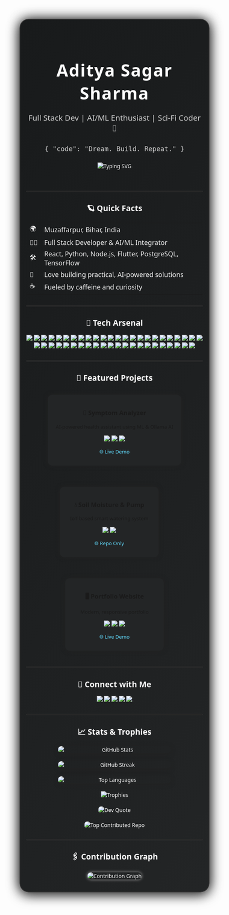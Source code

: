 <!-- 🚀✨ S C I - F I   D E V   P R O F I L E ✨🚀 -->
<div align="center" style="background: linear-gradient(120deg, #181a1b 0%, #232526 100%); border-radius: 24px; box-shadow: 0 0 32px #222, 0 8px 32px #0008; padding: 2.5rem 1rem 2rem 1rem; margin-bottom: 2rem; color: #fff; font-family: 'Orbitron', 'Segoe UI', 'Arial', sans-serif; border: 2px solid #333;">

  <h1 style="font-size:2.8rem; letter-spacing:2px; margin-bottom:0.2em;">Aditya Sagar Sharma</h1>
  <p style="font-size:1.3rem; color:#ccc; margin-bottom:1.5em;">Full Stack Dev | AI/ML Enthusiast | Sci-Fi Coder 🚀</p>
  <pre style="color:#ccc; font-size:1.1rem; margin-bottom:1.5em; background:transparent; border:none;">{ "code": "Dream. Build. Repeat." }</pre>

  <img src="https://readme-typing-svg.demolab.com?font=Orbitron&size=28&duration=3000&pause=800&color=FFFFFF&center=true&vCenter=true&width=500&lines=Building+AI-powered+solutions;Turning+wild+ideas+into+code;Always+learning+something+new!" alt="Typing SVG" style="margin-bottom:2em;"/>

  <hr style="border:1px solid #333; margin:2em 0;">

  <h2 style="color:#fff;">🪐 Quick Facts</h2>
  <table align="center" style="margin:auto; font-size:1.1rem; color:#eee;">
    <tr>
      <td>🌍</td><td>Muzaffarpur, Bihar, India</td>
    </tr>
    <tr>
      <td>🧑‍💻</td><td>Full Stack Developer & AI/ML Integrator</td>
    </tr>
    <tr>
      <td>🛠️</td><td>React, Python, Node.js, Flutter, PostgreSQL, TensorFlow</td>
    </tr>
    <tr>
      <td>🚀</td><td>Love building practical, AI-powered solutions</td>
    </tr>
    <tr>
      <td>☕</td><td>Fueled by caffeine and curiosity</td>
    </tr>
  </table>

  <hr style="border:1px solid #333; margin:2em 0;">

  <h2 style="color:#fff;">🧰 Tech Arsenal</h2>
  <p>
    <img src="https://img.shields.io/badge/C-00599C?style=for-the-badge&logo=c&logoColor=white"/>
    <img src="https://img.shields.io/badge/C++-00599C?style=for-the-badge&logo=c%2B%2B&logoColor=white"/>
    <img src="https://img.shields.io/badge/CSS3-1572B6?style=for-the-badge&logo=css3&logoColor=white"/>
    <img src="https://img.shields.io/badge/Go-00ADD8?style=for-the-badge&logo=go&logoColor=white"/>
    <img src="https://img.shields.io/badge/HTML5-E34F26?style=for-the-badge&logo=html5&logoColor=white"/>
    <img src="https://img.shields.io/badge/Java-ED8B00?style=for-the-badge&logo=openjdk&logoColor=white"/>
    <img src="https://img.shields.io/badge/JavaScript-F7DF1E?style=for-the-badge&logo=javascript&logoColor=black"/>
    <img src="https://img.shields.io/badge/Objective--C-3A95E3?style=for-the-badge&logo=apple&logoColor=white"/>
    <img src="https://img.shields.io/badge/PowerShell-5391FE?style=for-the-badge&logo=powershell&logoColor=white"/>
    <img src="https://img.shields.io/badge/Python-3776AB?style=for-the-badge&logo=python&logoColor=white"/>
    <img src="https://img.shields.io/badge/Firebase-039BE5?style=for-the-badge&logo=firebase&logoColor=white"/>
    <img src="https://img.shields.io/badge/Google%20Cloud-4285F4?style=for-the-badge&logo=google-cloud&logoColor=white"/>
    <img src="https://img.shields.io/badge/Heroku-430098?style=for-the-badge&logo=heroku&logoColor=white"/>
    <img src="https://img.shields.io/badge/Vercel-000000?style=for-the-badge&logo=vercel&logoColor=white"/>
    <img src="https://img.shields.io/badge/.Net-5C2D91?style=for-the-badge&logo=.net&logoColor=white"/>
    <img src="https://img.shields.io/badge/Anaconda-44A833?style=for-the-badge&logo=anaconda&logoColor=white"/>
    <img src="https://img.shields.io/badge/Bootstrap-8511FA?style=for-the-badge&logo=bootstrap&logoColor=white"/>
    <img src="https://img.shields.io/badge/Chart.js-F5788D?style=for-the-badge&logo=chart.js&logoColor=white"/>
    <img src="https://img.shields.io/badge/Deno%20JS-000000?style=for-the-badge&logo=deno&logoColor=white"/>
    <img src="https://img.shields.io/badge/Django-092E20?style=for-the-badge&logo=django&logoColor=white"/>
    <img src="https://img.shields.io/badge/Express.js-404d59?style=for-the-badge&logo=express&logoColor=61DAFB"/>
    <img src="https://img.shields.io/badge/Flask-000000?style=for-the-badge&logo=flask&logoColor=white"/>
    <img src="https://img.shields.io/badge/JWT-black?style=for-the-badge&logo=JSON%20web%20tokens&logoColor=white"/>
    <img src="https://img.shields.io/badge/NPM-CB3837?style=for-the-badge&logo=npm&logoColor=white"/>
    <img src="https://img.shields.io/badge/NestJS-E0234E?style=for-the-badge&logo=nestjs&logoColor=white"/>
    <img src="https://img.shields.io/badge/Next%20JS-000000?style=for-the-badge&logo=next.js&logoColor=white"/>
    <img src="https://img.shields.io/badge/NodeJS-6DA55F?style=for-the-badge&logo=node.js&logoColor=white"/>
    <img src="https://img.shields.io/badge/Nodemon-233330?style=for-the-badge&logo=nodemon&logoColor=BBDEAD"/>
    <img src="https://img.shields.io/badge/OpenCV-white?style=for-the-badge&logo=opencv&logoColor=white"/>
    <img src="https://img.shields.io/badge/React-20232a?style=for-the-badge&logo=react&logoColor=61DAFB"/>
    <img src="https://img.shields.io/badge/React%20Native-20232a?style=for-the-badge&logo=react&logoColor=61DAFB"/>
    <img src="https://img.shields.io/badge/React%20Query-FF4154?style=for-the-badge&logo=react-query&logoColor=white"/>
    <img src="https://img.shields.io/badge/React%20Hook%20Form-EC5990?style=for-the-badge&logo=reacthookform&logoColor=white"/>
    <img src="https://img.shields.io/badge/TailwindCSS-38B2AC?style=for-the-badge&logo=tailwind-css&logoColor=white"/>
    <img src="https://img.shields.io/badge/MySQL-4479A1?style=for-the-badge&logo=mysql&logoColor=white"/>
    <img src="https://img.shields.io/badge/MongoDB-4ea94b?style=for-the-badge&logo=mongodb&logoColor=white"/>
    <img src="https://img.shields.io/badge/Adobe-FF0000?style=for-the-badge&logo=adobe&logoColor=white"/>
    <img src="https://img.shields.io/badge/Canva-00C4CC?style=for-the-badge&logo=canva&logoColor=white"/>
    <img src="https://img.shields.io/badge/TensorFlow-FF6F00?style=for-the-badge&logo=tensorflow&logoColor=white"/>
    <img src="https://img.shields.io/badge/Plotly-3F4F75?style=for-the-badge&logo=plotly&logoColor=white"/>
    <img src="https://img.shields.io/badge/PyTorch-EE4C2C?style=for-the-badge&logo=pytorch&logoColor=white"/>
    <img src="https://img.shields.io/badge/scikit--learn-F7931E?style=for-the-badge&logo=scikit-learn&logoColor=white"/>
    <img src="https://img.shields.io/badge/Pandas-150458?style=for-the-badge&logo=pandas&logoColor=white"/>
    <img src="https://img.shields.io/badge/NumPy-013243?style=for-the-badge&logo=numpy&logoColor=white"/>
    <img src="https://img.shields.io/badge/Keras-D00000?style=for-the-badge&logo=keras&logoColor=white"/>
    <img src="https://img.shields.io/badge/Matplotlib-ffffff?style=for-the-badge&logo=matplotlib&logoColor=black"/>
  </p>

  <hr style="border:1px solid #333; margin:2em 0;">

  <h2 style="color:#fff;">🌟 Featured Projects</h2>
  <div align="center" style="display:flex; flex-wrap:wrap; justify-content:center; gap:2em;">
    <a href="https://github.com/as6769-2004/symptom-analyzer-ml-ai" style="text-decoration:none;">
      <div style="background:#232526; border-radius:12px; padding:1em 1.5em; margin:1em; box-shadow:0 0 12px #222; min-width:220px; max-width:320px; color:#fff;">
        <h3>🤖 Symptom Analyzer</h3>
        <p style="font-size:0.95em;">AI-powered health assistant using ML & Ollama AI</p>
        <p>
          <img src="https://img.shields.io/badge/Python-3776AB?style=flat-square&logo=python&logoColor=white"/>
          <img src="https://img.shields.io/badge/Streamlit-FF4B4B?style=flat-square&logo=streamlit&logoColor=white"/>
          <img src="https://img.shields.io/badge/ML-yellow?style=flat-square"/>
        </p>
        <p>
          <a href="https://symptom-analyzer-ml-ai.vercel.app" style="color:#61dafb; text-decoration:none; font-size:0.95em;">
            🌐 Live Demo
          </a>
        </p>
      </div>
    </a>
    <a href="https://github.com/as6769-2004/Smart-Plant-Watering" style="text-decoration:none;">
      <div style="background:#232526; border-radius:12px; padding:1em 1.5em; margin:1em; box-shadow:0 0 12px #222; min-width:220px; max-width:320px; color:#fff;">
        <h3>💧 Soil Moisture & Pump</h3>
        <p style="font-size:0.95em;">IoT-based smart watering system</p>
        <p>
          <img src="https://img.shields.io/badge/Arduino-00979D?style=flat-square&logo=arduino&logoColor=white"/>
          <img src="https://img.shields.io/badge/C++-00599C?style=flat-square&logo=c%2B%2B&logoColor=white"/>
        </p>
        <p>
          <a href="https://github.com/as6769-2004/Smart-Plant-Watering" style="color:#61dafb; text-decoration:none; font-size:0.95em;">
            🌐 Repo Only
          </a>
        </p>
      </div>
    </a>
    <a href="https://adityass-portfolio.netlify.app/" style="text-decoration:none;">
      <div style="background:#232526; border-radius:12px; padding:1em 1.5em; margin:1em; box-shadow:0 0 12px #222; min-width:220px; max-width:320px; color:#fff;">
        <h3>🖥️ Portfolio Website</h3>
        <p style="font-size:0.95em;">Modern, responsive portfolio</p>
        <p>
          <img src="https://img.shields.io/badge/React-20232a?style=flat-square&logo=react&logoColor=61DAFB"/>
          <img src="https://img.shields.io/badge/JavaScript-F7DF1E?style=flat-square&logo=javascript&logoColor=black"/>
          <img src="https://img.shields.io/badge/CSS3-1572B6?style=flat-square&logo=css3&logoColor=white"/>
        </p>
        <p>
          <a href="https://adityass-portfolio.netlify.app/" style="color:#61dafb; text-decoration:none; font-size:0.95em;">
            🌐 Live Demo
          </a>
        </p>
      </div>
    </a>
  </div>

  <hr style="border:1px solid #333; margin:2em 0;">

  <h2 style="color:#fff;">🔗 Connect with Me</h2>
  <p>
    <a href="mailto:adityasagar9991@gmail.com"><img src="https://img.shields.io/badge/Gmail-EA4335?style=for-the-badge&logo=gmail&logoColor=white"/></a>
    <a href="https://www.linkedin.com/in/aditya-sagar-sharma-1955a7288/"><img src="https://img.shields.io/badge/LinkedIn-0077B5?style=for-the-badge&logo=linkedin&logoColor=white"/></a>
    <a href="https://github.com/as6769-2004"><img src="https://img.shields.io/badge/GitHub-181717?style=for-the-badge&logo=github&logoColor=white"/></a>
    <a href="https://instagram.com/adityass0401"><img src="https://img.shields.io/badge/Instagram-E4405F?style=for-the-badge&logo=instagram&logoColor=white"/></a>
    <a href="https://adityass-portfolio.netlify.app"><img src="https://img.shields.io/badge/Portfolio-333?style=for-the-badge&logo=google-chrome&logoColor=white"/></a>
  </p>



  <hr style="border:1px solid #333; margin:2em 0;">

  <h2 style="color:#fff;">📈 Stats & Trophies</h2>
  <div style="display:flex; flex-wrap:wrap; justify-content:center; gap:1.5em; align-items:center;">
    <img src="https://github-readme-stats.vercel.app/api?username=as6769-2004&theme=dark&hide_border=true&include_all_commits=false&count_private=false" alt="GitHub Stats" style="border-radius:12px; min-width:300px; max-width:400px; box-shadow:0 2px 12px #222;">
    <img src="https://nirzak-streak-stats.vercel.app/?user=as6769-2004&theme=dark&hide_border=true" alt="GitHub Streak" style="border-radius:12px; min-width:300px; max-width:400px; box-shadow:0 2px 12px #222;">
    <img src="https://github-readme-stats.vercel.app/api/top-langs/?username=as6769-2004&theme=dark&hide_border=true&include_all_commits=false&count_private=false&layout=compact" alt="Top Languages" style="border-radius:12px; min-width:300px; max-width:400px; box-shadow:0 2px 12px #222;">
  </div>
  <div style="display:flex; justify-content:center; margin-top:1.5em;">
    <img src="https://github-profile-trophy.vercel.app/?username=as6769-2004&theme=radical&no-frame=true&no-bg=true&margin-w=4" alt="Trophies" style="margin:auto;">
  </div>
  <div style="display:flex; justify-content:center; margin-top:1.5em;">
    <img src="https://quotes-github-readme.vercel.app/api?type=horizontal&theme=dark" alt="Dev Quote" style="margin:auto; border-radius:8px;">
  </div>
  <div style="display:flex; justify-content:center; margin-top:1.5em;">
    <img src="https://github-contributor-stats.vercel.app/api?username=as6769-2004&limit=5&theme=dark&combine_all_yearly_contributions=true" alt="Top Contributed Repo" style="margin:auto; border-radius:8px;">
  </div>

  <!-- Contribution Graph Section -->
  <hr style="border:1px solid #333; margin:2em 0;">
  <h2 style="color:#fff;">🖇️ Contribution Graph</h2>
  <div style="display:flex; justify-content:center; margin-top:1.5em;">
    <img src="https://github-readme-activity-graph.vercel.app/graph?username=as6769-2004&theme=react-dark&hide_border=true" alt="Contribution Graph" style="margin:auto; border-radius:12px; box-shadow:0 0 8px #999;">
  </div>

 
